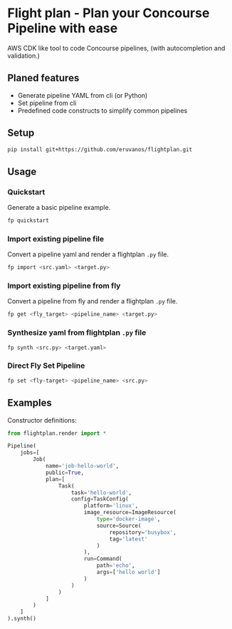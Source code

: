 

# Flight plan - Plan your Concourse Pipeline with ease

AWS CDK like tool to code Concourse pipelines, (with autocompletion and validation.)


## Planed features

* Generate pipeline YAML from cli (or Python)
* Set pipeline from cli
* Predefined code constructs to simplify common pipelines

## Setup 

```bash
pip install git+https://github.com/eruvanos/flightplan.git
```


## Usage

### Quickstart
Generate a basic pipeline example.

```bash
fp quickstart
```

### Import existing pipeline file
Convert a pipeline yaml and render a flightplan `.py` file.

```bash
fp import <src.yaml> <target.py>
```

### Import existing pipeline from fly
Convert a pipeline from fly and render a flightplan `.py` file.

```bash
fp get <fly_target> <pipeline_name> <target.py>
```


### Synthesize yaml from flightplan `.py` file

```bash
fp synth <src.py> <target.yaml>
```

### Direct Fly Set Pipeline

```bash
fp set <fly-target> <pipeline_name> <src.py>
```



## Examples

Constructor definitions:
```python
from flightplan.render import *

Pipeline(
    jobs=[
        Job(
            name='job-hello-world',
            public=True,
            plan=[
                Task(
                    task='hello-world',
                    config=TaskConfig(
                        platform='linux',
                        image_resource=ImageResource(
                            type='docker-image',
                            source=Source(
                                repository='busybox',
                                tag='latest'
                            )
                        ),
                        run=Command(
                            path='echo',
                            args=['hello world']
                        )
                    )
                )
            ]
        )
    ]
).synth()
``` 
